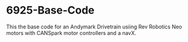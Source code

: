 # 6925-Base-Code
This the base code for an Andymark Drivetrain usiing Rev Robotics Neo motors with CANSpark motor controllers and a navX.
